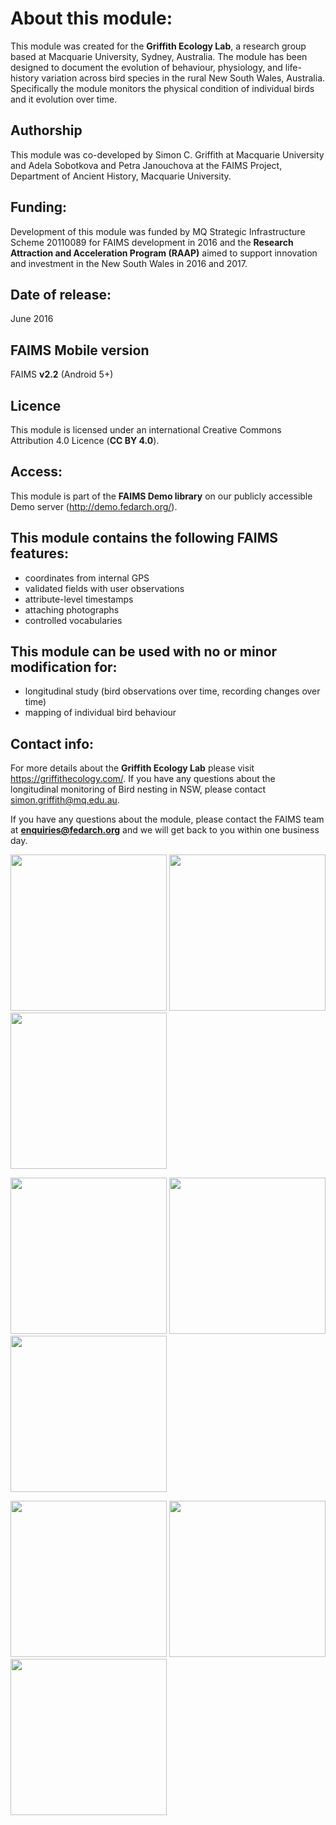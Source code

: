 # About this module:
This module was created for the **Griffith Ecology Lab**, a research group based at Macquarie University, Sydney, Australia. The module has been designed to document the evolution of behaviour, physiology, and life-history variation across bird species in the rural New South Wales, Australia. Specifically the module monitors the physical condition of individual birds and it evolution over time.

## Authorship
This module was co-developed by Simon C. Griffith at Macquarie University and Adela Sobotkova and Petra Janouchova at the FAIMS Project, Department of Ancient History, Macquarie University.

## Funding:
Development of this module was funded by MQ Strategic Infrastructure Scheme 20110089 for FAIMS development in 2016 and the **Research Attraction and Acceleration Program (RAAP)** aimed to support innovation and investment in the New South Wales in 2016 and 2017.


## Date of release:
June  2016

## FAIMS Mobile version
FAIMS **v2.2** (Android 5+)

## Licence
This module is licensed under an international Creative Commons Attribution 4.0 Licence (**CC BY 4.0**).

## Access:
This module is part of the **FAIMS Demo library** on our publicly accessible Demo server (http://demo.fedarch.org/). 

## This module contains the following FAIMS features:
* coordinates from internal GPS
* validated fields with user observations
* attribute-level timestamps
* attaching photographs
* controlled vocabularies

## This module can be used with no or minor modification for:
* longitudinal study (bird observations over time, recording changes over time)
* mapping of individual bird behaviour

## Contact info:
For more details about the **Griffith Ecology Lab** please visit https://griffithecology.com/. If you have any questions about the longitudinal monitoring of Bird nesting in NSW, please contact simon.griffith@mq.edu.au.

If you have any questions about the module, please contact the FAIMS team at **enquiries@fedarch.org** and we will get back to you within one business day.

<p align="left">
  <img src="https://github.com/FAIMS/bird-banding/blob/master/screenshots/Screenshot_20170912-133039.png" width="250"/>
  <img src="https://github.com/FAIMS/bird-banding/blob/master/screenshots/Screenshot_20170912-133056.png" width="250"/>
  <img src="https://github.com/FAIMS/bird-banding/blob/master/screenshots/Screenshot_20170912-133244.png" width="250"/>
</p>

<p align="left">
  <img src="https://github.com/FAIMS/bird-banding/blob/master/screenshots/Screenshot_20170912-133309.png" width="250"/>
  <img src="https://github.com/FAIMS/bird-banding/blob/master/screenshots/Screenshot_20170912-133339.png" width="250"/>
  <img src="https://github.com/FAIMS/bird-banding/blob/master/screenshots/Screenshot_20170912-133346.png" width="250"/>
</p>

<p align="left">
  <img src="https://github.com/FAIMS/bird-banding/blob/master/screenshots/Screenshot_20170912-133406.png" width="250"/>
  <img src="https://github.com/FAIMS/bird-banding/blob/master/screenshots/Screenshot_20170912-133426.png" width="250"/>
  <img src="https://github.com/FAIMS/bird-banding/blob/master/screenshots/Screenshot_20170912-133536.png" width="250"/>
</p>

